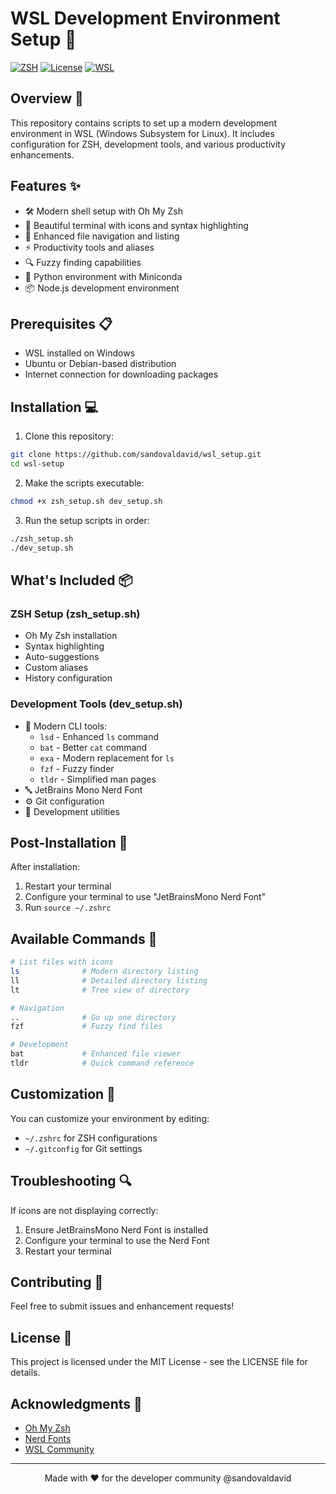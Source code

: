 # WSL Development Environment Setup 🚀

[![ZSH](https://img.shields.io/badge/Shell-ZSH-blue)](https://www.zsh.org/)
[![License](https://img.shields.io/badge/License-MIT-green.svg)](LICENSE)
[![WSL](https://img.shields.io/badge/Platform-WSL-yellow)](https://docs.microsoft.com/en-us/windows/wsl/)

## Overview 📝

This repository contains scripts to set up a modern development environment in WSL (Windows Subsystem for Linux). It includes configuration for ZSH, development tools, and various productivity enhancements.

## Features ✨

- 🛠️ Modern shell setup with Oh My Zsh
- 🎨 Beautiful terminal with icons and syntax highlighting
- 📂 Enhanced file navigation and listing
- ⚡ Productivity tools and aliases
- 🔍 Fuzzy finding capabilities
- 🐍 Python environment with Miniconda
- 📦 Node.js development environment

## Prerequisites 📋

- WSL installed on Windows
- Ubuntu or Debian-based distribution
- Internet connection for downloading packages

## Installation 💻

1. Clone this repository:
```bash
git clone https://github.com/sandovaldavid/wsl_setup.git
cd wsl-setup
```

2. Make the scripts executable:
```bash
chmod +x zsh_setup.sh dev_setup.sh
```

3. Run the setup scripts in order:
```bash
./zsh_setup.sh
./dev_setup.sh
```

## What's Included 📦

### ZSH Setup (zsh_setup.sh)
- Oh My Zsh installation
- Syntax highlighting
- Auto-suggestions
- Custom aliases
- History configuration

### Development Tools (dev_setup.sh)
- 🎨 Modern CLI tools:
  - `lsd` - Enhanced `ls` command
  - `bat` - Better `cat` command
  - `exa` - Modern replacement for `ls`
  - `fzf` - Fuzzy finder
  - `tldr` - Simplified man pages
- 🔤 JetBrains Mono Nerd Font
- ⚙️ Git configuration
- 📝 Development utilities

## Post-Installation 🎯

After installation:
1. Restart your terminal
2. Configure your terminal to use "JetBrainsMono Nerd Font"
3. Run `source ~/.zshrc`

## Available Commands 🔧

```bash
# List files with icons
ls              # Modern directory listing
ll              # Detailed directory listing
lt              # Tree view of directory

# Navigation
..              # Go up one directory
fzf             # Fuzzy find files

# Development
bat             # Enhanced file viewer
tldr            # Quick command reference
```

## Customization 🎨

You can customize your environment by editing:
- `~/.zshrc` for ZSH configurations
- `~/.gitconfig` for Git settings

## Troubleshooting 🔍

If icons are not displaying correctly:
1. Ensure JetBrainsMono Nerd Font is installed
2. Configure your terminal to use the Nerd Font
3. Restart your terminal

## Contributing 🤝

Feel free to submit issues and enhancement requests!

## License 📄

This project is licensed under the MIT License - see the LICENSE file for details.

## Acknowledgments 🙏

- [Oh My Zsh](https://ohmyz.sh/)
- [Nerd Fonts](https://www.nerdfonts.com/)
- [WSL Community](https://github.com/microsoft/WSL)

---

<p align="center">
Made with ❤️ for the developer community
@sandovaldavid
</p>
